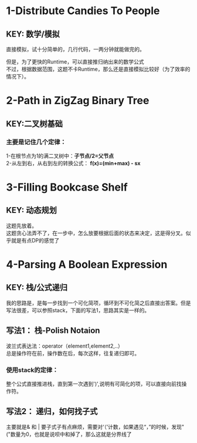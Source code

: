 # 1-Distribute Candies To People
## KEY: 数学/模拟
直接模拟，试十分简单的，几行代码，一两分钟就能做完的。    

但是，为了更快的Runtime，可以直接推归纳出来的数学公式  
不过，根据数据范围，这题不卡Runtime，那么还是直接模拟比较好（为了效率的情况下）。

# 2-Path in ZigZag Binary Tree
## KEY:二叉树基础
### 主要是记住几个定律：  
1-在根节点为1的满二叉树中：**子节点/2=父节点**  
2-从左到右，从右到左的转换公式： **f(x)=(min+max) - sx**

# 3-Filling Bookcase Shelf
## KEY: 动态规划
这题先放着。  
这题贪心法弄不了，在一步中，怎么放要根据后面的状态来决定，这是得分叉。似乎就是有点DP的感觉了

# 4-Parsing A Boolean Expression
## KEY: 栈/公式递归
我的思路是，是每一步找到一个可化简项，循环到不可化简之后直接出答案。但是写法很差，可以参照stack，下面的写法1，思路其实是一样的。
## 写法1： 栈-Polish Notaion
波兰式表达法：operator（element1,element2,..）  
总是操作符在前，操作数在后，每次这样，往复递归即可。  
### **使用stack的定律**：
整个公式直接推进栈，直到第一次遇到')',说明有可简化的项，可以直接向前找操作符。

## 写法2： 递归，如何找子式
主要就是& 和 | 要子式子有点麻烦，需要对‘（’计数，如果遇见“，”的时候，发现"("数量为0，也就是说呗中和掉了，那么这就是分界线了
